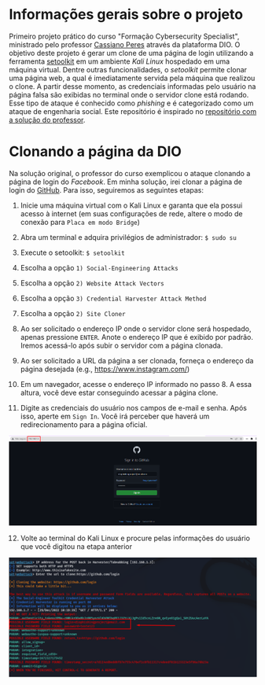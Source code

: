 # **Informações gerais sobre o projeto**

Primeiro projeto prático do curso "Formação Cybersecurity Specialist", ministrado pelo professor [Cassiano Peres](https://github.com/cassiano-dio) através da plataforma DIO. O objetivo deste projeto é gerar um clone de uma página de login utilizando a ferramenta [setoolkit](https://github.com/trustedsec/social-engineer-toolkit) em um ambiente *Kali Linux* hospedado em uma máquina virtual. Dentre outras funcionalidades, o *setoolkit* permite clonar uma página web, a qual é imediatamente servida pela máquina que realizou o clone. A partir desse momento, as credenciais informadas pelo usuário na página falsa são exibidas no terminal onde o servidor clone está rodando. Esse tipo de ataque é conhecido como *phishing* e é categorizado como um ataque de engenharia social. Este repositório é inspirado no [repositório com a solução do professor](https://github.com/cassiano-dio/cibersecurity-desafio-phishing). 

# **Clonando a página da DIO**

Na solução original, o professor do curso exemplicou o ataque clonando a página de login do *Facebook*. Em minha solução, irei clonar a página de login do [GitHub](https://github.com/login). Para isso, seguiremos as seguintes etapas:

1) Inicie uma máquina virtual com o Kali Linux e garanta que ela possui acesso à internet (em suas configurações de rede, altere o modo de conexão para ```Placa em modo Bridge```)

2) Abra um terminal e adquira privilégios de administrador: ```$ sudo su```

3) Execute o setoolkit: ```$ setoolkit```

4) Escolha a opção ```1) Social-Engineering Attacks```

5) Escolha a opção ```2) Website Attack Vectors```

6) Escolha a opção ```3) Credential Harvester Attack Method```

7) Escolha a opção ```2) Site Cloner```

8) Ao ser solicitado o endereço IP onde o servidor clone será hospedado, apenas pressione ```ENTER```. Anote o endereço IP que é exibido por padrão. Iremos acessá-lo após subir o servidor com a página clonada. 

9) Ao ser solicitado a URL da página a ser clonada, forneça o endereço da página desejada (e.g., https://www.instagram.com/)

10) Em um navegador, acesse o endereço IP informado no passo 8. A essa altura, você deve estar conseguindo acessar a página clone.

11) Digite as credenciais do usuário nos campos de e-mail e senha. Após isso, aperte em ```Sign In```. Você irá perceber que haverá um redirecionamento para a página oficial.

![Página clone de login](https://github.com/cainafigueiredo/phishing-dio-project/blob/main/login_clone.png)

12) Volte ao terminal do Kali Linux e procure pelas informações do usuário que você digitou na etapa anterior

![Credenciais do usuário coletadas pela página clone](https://github.com/cainafigueiredo/phishing-dio-project/blob/main/credenciais.png)

